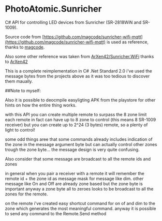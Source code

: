 # PhotoAtomic.Sunricher
C# API for controlling LED devices from Sunricher (SR-2818WiN and SR-1009).

Source code from [https://github.com/magcode/sunricher-wifi-mqtt](https://github.com/magcode/sunricher-wifi-mqtt) is used as reference, thanks to [magcode](https://github.com/magcode).

Also some other reference was taken from [ArXen42/Sunricher.WiFi](https://github.com/ArXen42/Sunricher.Wifi) thanks to [ArXen42](https://github.com/ArXen42)

This is a complete reimplementation in C# .Net Standard 2.0
i've used the message bytes from the projects above as it was too tedious to discover them maually.

##Note to myself:

Also it is possible to deocmpile easyligting APK from the playstore for other hints on how the entire thing works.

with this API you can create multiple remote to surpass the 8 zone limit
each remote in fact can have up to 8 zone to control (this means 8 SR-1009 receiver) but you  can create up to 2^24 (3 bytes) remote,  so a plenty of light to control!

some odd things aree that some commands already includes indication of the zone in the message argument byte but can actually control other zones trough the zone byte... the message design is very quite confusing.

Also consider that some message are broadcast to all the remote ids and zones

in general when you pair a receiver with a remote it will remember the remote id  + the zone id as message mask for message like dim.
other message like On and Off are already zone based but the zone byte is important anyway
a zone byte all to zeroes looks to be broadcast to all the zones for the remote.

on the remote i've created easy shortcut command for on of and dim to the zone which generates the most meaningful command. anyway it is possible to send any command to the Remote.Send method

